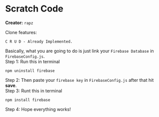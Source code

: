 # Scratch Code
**Creator:** `rapz`  

Clone features: 
```
C R U D - Already Implemented.
```

Basically, what you are going to do is just link your `Firebase Database` in `FirebaseConfig.js`.  
Step 1: Run this in terminal
```
npm uninstall firebase
```
Step 2: Then paste your `firebase key` in `FirebaseConfig.js` after that hit **save**.  
Step 3: Runt this in terminal
```
npm install firebase
```
Step 4: Hope everything works! 
